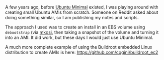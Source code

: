 A few years ago, before [Ubuntu Minimal](https://wiki.ubuntu.com/Minimal)
existed, I was playing around with creating small Ubuntu AMIs from scratch.
Someone on Reddit asked about doing something similar, so I am publishing my notes and
scripts.

The approach I used was to create an install in an EBS volume using
`debootstrap` (via [mkosi](https://github.com/systemd/mkosi), then taking a
snapshot of the volume and turning it into an AMI. It did work, but these days
I would just use Ubuntu Minimal.

A much more complete example of using the Buildroot embedded Linux distribution
to create AMIs is here: https://github.com/cogini/buildroot_ec2
